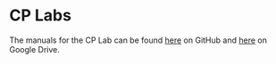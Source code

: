 # CP Labs

The manuals for the CP Lab can be found
[here](https://github.com/adivas24/bits-pilani-academics/tree/main/common-courses/CS%20F111/Lab%20Manuals)
on GitHub and
[here](https://drive.google.com/file/d/1xwS7_MeuXdMQCB5nJMUlsbwBz18S-ORc/view?usp=sharing)
on Google Drive.